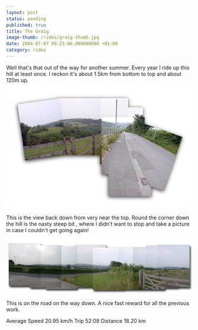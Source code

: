 ```yaml
---
layout: post
status: pending
published: true
title: The Graig
image-thumb: /rides/graig-thumb.jpg
date: 2004-07-07 09:23:00.000000000 +01:00
category: rides
---
```


Well that's that out of the way for another summer.
Every year I ride up this hill at least once. I reckon it's about 1.5km from bottom to top and about 120m up.
![Bike ride](/images/rides/51.jpg)


This is the view back down from very near the top. Round the corner down the hill is the nasty steep bit , where I didn't want to stop and take a picture in case I couldn't get going again!

![Bike ride](/images/rides/52.jpg)

This is on the road on the way down. A nice fast reward for all the previous work.

Average Speed 20.95 km/h
Trip 52:08
Distance 18.20 km

